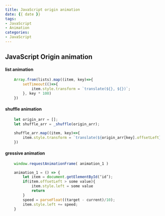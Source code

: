 ```yaml
---
title: JavaScript origin animation
date: {{ date }}
tags:
- JavaScript
- Animation
categories:
- JavaScript
---
```


## JavaScript Origin animation



#### list animation

```js
	Array.from(lists).map((item, key)=>{
		setTimeout(()=>{
			item.style.transform = `translate(${}, ${})`;
		}, key * 100)
	})
```
<!-- more --> 


#### shuffle animation

```js
	let origin_arr = [];
	let shuffle_arr = _shuffle(origin_arr);

	shuffle_arr.map((item, key)=>{
		item.style.transform = `translate(${origin_arr[key].offsetLeft}, ${origin_arr[key].offsetLeft})`;
	})
```



#### gressive animation

```js
	window.requestAnimationFrame( animation_1 )

	animation_1 = () => {
		let item = document.getElementById(‘id’);
		if(item.offsetLeft > some value){
			item.style.left = some value
			return 
		}
		speed = parseFloat((target - current)/10);
		item.style.left += speed;
	}
```

